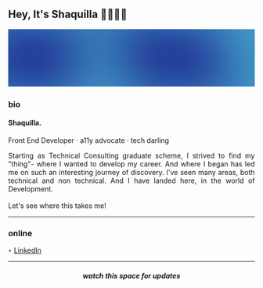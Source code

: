 ## Hey, It's Shaquilla 💁🏾‍♀️✨

![blurry blue banner](blurry.png)

<div align="justify">
  
### bio

#### Shaquilla.
Front End Developer · a11y advocate · tech darling

Starting as Technical Consulting graduate scheme, I strived to find my "thing"- where I wanted to develop my career. And where I began has led me on such an interesting journey of discovery. I've seen many areas, both technical and non technical. And I have landed here, in the world of Development. 
</br></br>
Let's see where this takes me!


<hr>

### online 

‣ [LinkedIn](https://www.linkedin.com/in/shaquillaevelynjohnson/)


<hr>

</div>


<div align="center">

##### watch this space for updates
</div>
